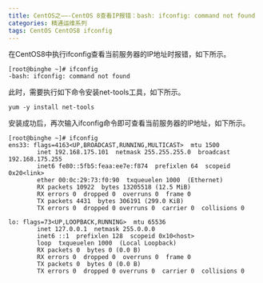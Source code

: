 ```yaml
---
title: CentOS之——-CentOS 8查看IP报错：bash: ifconfig: command not found
categories: 精通运维系列
tags: CentOS CentOS8 ifconfig
---
```

在CentOS8中执行ifconfig查看当前服务器的IP地址时报错，如下所示。

    
    
    [root@binghe ~]# ifconfig
    -bash: ifconfig: command not found

此时，需要执行如下命令安装net-tools工具，如下所示。

    
    
    yum -y install net-tools

安装成功后，再次输入ifconfig命令即可查看当前服务器的IP地址，如下所示。

    
    
    [root@binghe ~]# ifconfig
    ens33: flags=4163<UP,BROADCAST,RUNNING,MULTICAST>  mtu 1500
            inet 192.168.175.101  netmask 255.255.255.0  broadcast 192.168.175.255
            inet6 fe80::5fb5:feaa:ee7e:f874  prefixlen 64  scopeid 0x20<link>
            ether 00:0c:29:73:f0:90  txqueuelen 1000  (Ethernet)
            RX packets 10922  bytes 13205518 (12.5 MiB)
            RX errors 0  dropped 0  overruns 0  frame 0
            TX packets 4431  bytes 306191 (299.0 KiB)
            TX errors 0  dropped 0 overruns 0  carrier 0  collisions 0
    
    lo: flags=73<UP,LOOPBACK,RUNNING>  mtu 65536
            inet 127.0.0.1  netmask 255.0.0.0
            inet6 ::1  prefixlen 128  scopeid 0x10<host>
            loop  txqueuelen 1000  (Local Loopback)
            RX packets 0  bytes 0 (0.0 B)
            RX errors 0  dropped 0  overruns 0  frame 0
            TX packets 0  bytes 0 (0.0 B)
            TX errors 0  dropped 0 overruns 0  carrier 0  collisions 0

